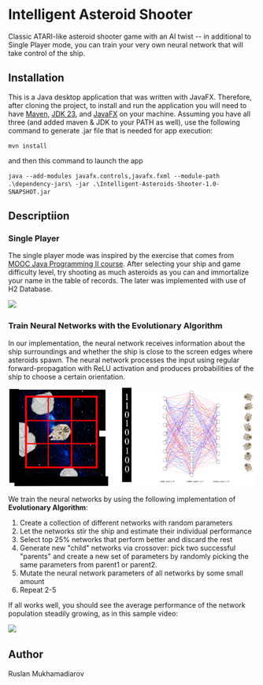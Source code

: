# Intelligent Asteroid Shooter

Classic ATARI-like asteroid shooter game with an AI twist -- in additional to Single Player mode, you can train your very own neural network that will take control of the ship. 

## Installation

This is a Java desktop application that was written with JavaFX. Therefore, after cloning the project, to install and run the application you will need to have [Maven](https://maven.apache.org/download.cgi), [JDK 23](https://www.oracle.com/java/technologies/downloads/#jdk23-linux), and [JavaFX](https://gluonhq.com/products/javafx/) on your machine. Assuming you have all three (and added maven & JDK to your PATH as well), use the following command to generate .jar file that is needed for app execution:
```
mvn install
```
and then this command to launch the app
```
java --add-modules javafx.controls,javafx.fxml --module-path .\dependency-jars\ -jar .\Intelligent-Asteroids-Shooter-1.0-SNAPSHOT.jar
```

## Descriptiion
### Single Player

The single player mode was inspired by the exercise that comes from [MOOC Java Programming II course](https://java-programming.mooc.fi/part-14/3-larger-application-asteroids). After selecting your ship and game difficulty level, try shooting as much asteroids as you can and immortalize your name in the table of records. The later was implemented with use of H2 Database. 

![](https://github.com/RusFortunat/Intelligent-Asteroids-Shooter/blob/main/docs/Single-Player-mode-480.gif)

### Train Neural Networks with the Evolutionary Algorithm

In our implementation, the neural network receives information about the ship surroundings and whether the ship is close to the screen edges where asteroids spawn. The neural network processes the input using regular forward-propagation with ReLU activation and produces probabilities of the ship to choose a certain orientation. 

![](https://github.com/RusFortunat/Intelligent-Asteroids-Shooter/blob/main/src/main/resources/root/intelligentasteroidsshooter/images/schematics.png)

We train the neural networks by using the following implementation of **Evolutionary Algorithm**:
1. Create a collection of different networks with random parameters 
2. Let the networks stir the ship and estimate their individual performance
3. Select top 25% networks that perform better and discard the rest
4. Generate new "child" networks via crossover: pick two successful "parents" and create a new set of parameters by randomly picking the same parameters from parent1 or parent2.
5. Mutate the neural network parameters of all networks by some small amount
6. Repeat 2-5

If all works well, you should see the average performance of the network population steadily growing, as in this sample video:

![](https://github.com/RusFortunat/Intelligent-Asteroids-Shooter/blob/main/docs/trainAI-mode.gif)

## Author
Ruslan Mukhamadiarov
